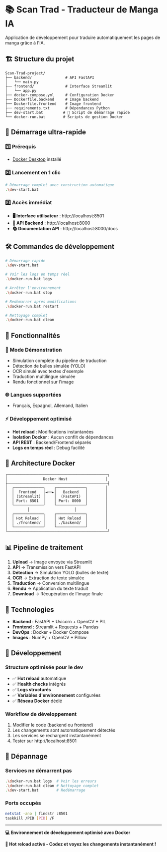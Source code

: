 # 📚 Scan Trad - Traducteur de Manga IA

Application de développement pour traduire automatiquement les pages de manga grâce à l'IA.

## 🏗️ Structure du projet

```
Scan-Trad-project/
├── backend/               # API FastAPI
│   └── main.py
├── frontend/              # Interface Streamlit
│   └── app.py
├── docker-compose.yml     # Configuration Docker
├── Dockerfile.backend     # Image backend
├── Dockerfile.frontend    # Image frontend
├── requirements.txt       # Dépendances Python
├── dev-start.bat         # 🚀 Script de démarrage rapide
└── docker-run.bat        # Scripts de gestion Docker
```

## 🚀 Démarrage ultra-rapide

### 1️⃣ Prérequis
- [Docker Desktop](https://www.docker.com/products/docker-desktop) installé

### 2️⃣ Lancement en 1 clic
```bash
# Démarrage complet avec construction automatique
.\dev-start.bat
```

### 3️⃣ Accès immédiat
- **🖥️ Interface utilisateur** : http://localhost:8501
- **🔗 API Backend** : http://localhost:8000
- **📚 Documentation API** : http://localhost:8000/docs

## 🛠️ Commandes de développement

```bash
# Démarrage rapide
.\dev-start.bat

# Voir les logs en temps réel
.\docker-run.bat logs

# Arrêter l'environnement
.\docker-run.bat stop

# Redémarrer après modifications
.\docker-run.bat restart

# Nettoyage complet
.\docker-run.bat clean
```

## 🔧 Fonctionnalités

### 🎯 **Mode Démonstration**
- Simulation complète du pipeline de traduction
- Détection de bulles simulée (YOLO)
- OCR simulé avec textes d'exemple
- Traduction multilingue simulée
- Rendu fonctionnel sur l'image

### 🌐 **Langues supportées**
- Français, Espagnol, Allemand, Italien

### ⚡ **Développement optimisé**
- **Hot reload** : Modifications instantanées
- **Isolation Docker** : Aucun conflit de dépendances
- **API REST** : Backend/Frontend séparés
- **Logs en temps réel** : Debug facilité

## 🐳 Architecture Docker

```
┌─────────────────────────────────────────────┐
│                Docker Host                 │
├─────────────────────────────────────────────┤
│  ┌─────────────┐    ┌─────────────┐        │
│  │  Frontend   │◄──►│   Backend   │        │
│  │ (Streamlit) │    │  (FastAPI)  │        │
│  │ Port: 8501  │    │ Port: 8000  │        │
│  └─────────────┘    └─────────────┘        │
│         │                    │             │
│  ┌─────────────┐    ┌─────────────┐        │
│  │ Hot Reload  │    │ Hot Reload  │        │
│  │ ./frontend/ │    │ ./backend/  │        │
│  └─────────────┘    └─────────────┘        │
└─────────────────────────────────────────────┘
```

## 📊 Pipeline de traitement

1. **Upload** → Image envoyée via Streamlit
2. **API** → Transmission vers FastAPI
3. **Détection** → Simulation YOLO (bulles de texte)
4. **OCR** → Extraction de texte simulée
5. **Traduction** → Conversion multilingue
6. **Rendu** → Application du texte traduit
7. **Download** → Récupération de l'image finale

## 🔮 Technologies

- **Backend** : FastAPI + Uvicorn + OpenCV + PIL
- **Frontend** : Streamlit + Requests + Pandas
- **DevOps** : Docker + Docker Compose
- **Images** : NumPy + OpenCV + Pillow

## 🚀 Développement

### Structure optimisée pour le dev
- ✅ **Hot reload** automatique
- ✅ **Health checks** intégrés
- ✅ **Logs structurés**
- ✅ **Variables d'environnement** configurées
- ✅ **Réseau Docker** dédié

### Workflow de développement
1. Modifier le code (backend ou frontend)
2. Les changements sont automatiquement détectés
3. Les services se rechargent instantanément
4. Tester sur http://localhost:8501

## 🐛 Dépannage

### Services ne démarrent pas
```bash
.\docker-run.bat logs  # Voir les erreurs
.\docker-run.bat clean # Nettoyage complet
.\dev-start.bat        # Redémarrage
```

### Ports occupés
```bash
netstat -ano | findstr :8501
taskkill /PID [PID] /F
```

---

**💻 Environnement de développement optimisé avec Docker** 

**🔄 Hot reload activé - Codez et voyez les changements instantanément !**